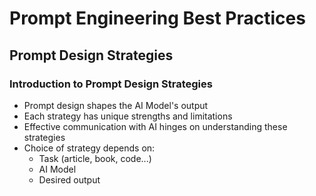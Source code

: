 # Prompt Engineering Best Practices

## Prompt Design Strategies

### Introduction to Prompt Design Strategies

- Prompt design shapes the AI Model's output
- Each strategy has unique strengths and limitations
- Effective communication with AI hinges on understanding these strategies
- Choice of strategy depends on:
  - Task (article, book, code...)
  - AI Model
  - Desired output

